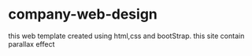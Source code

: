 # company-web-design
this web template created using html,css and bootStrap. this site contain parallax effect
